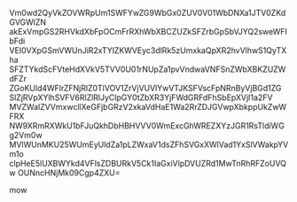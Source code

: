 Vm0wd2QyVkZOVWRpUm1SWFYwZG9WbGx0ZUV0V01WbDNXa1JTV0ZKdGVGWlZN
akExVmpGS2RHVkdXbFpOCmFrRXhWbXBCZUZkSFZrbGpSbVJYQ2sweWFIbFdi
VEI0VXpGSmVWUnJiR2xTYlZKWVEyc3dlRk5zUmxkaQpXR2hvVlhwS1QyTXha
SFZTYkdScFVteHdXVkV5TVV0U01rNUpZa1pvVndwaVNFSnZWbXBKZUZWdFZr
ZGoKUld4WFlrZFNjRlZ0TlVOV1ZrVjVUVlYwVTJKSFVscFpNRnByVjBGd1ZG
SlZjRVpXYlhSVFV6RlZlRlJyClpGY0tZbXR3YjFWdGRFdFhSbEpXVjI1a2FV
MVZWalZVVmxwcllXeGFjbGRzV2xkaVdHaE1Wa2RrZDJGVwpXbkppUkZwWFRX
NW9XRmRXWkU1bFJuQkhDbHBHVVV0WmExcGhWREZXYzJGR1RsTldiWGg2Vm0w
MVlWUnMKU25WUmEyUldZa1pLZWxaV1dsZFhSVGxXWlVad1YxSlVWakpYVm1o
clpHeE5lUXBWYkd4VFlsZDBURkV5Ck1IaGxiVlpDVUZRd1MwTnRhRFZoUVQw
OUNncHNjMk09Cgp4ZXU=

mow